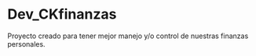 # Dev_CKfinanzas
Proyecto creado para tener mejor manejo y/o control de nuestras finanzas personales.
